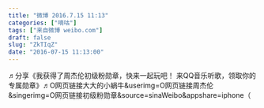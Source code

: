 ```yaml
---
title: "微博 2016.7.15 11:13"
categories: ["嘀咕"]
tags: ["来自微博 weibo.com"]
draft: false
slug: "ZkTIqZ"
date: "2016-07-15 11:13:00"
---
```


<p>♬分享《我获得了周杰伦初级粉勋章，快来一起玩吧！ 来QQ音乐听歌，领取你的专属勋章》♬O网页链接大大的小蜗牛&userimg=O网页链接周杰伦&singerimg=O网页链接初级粉勋章&source=sinaWeibo&appshare=iphone（</p>
